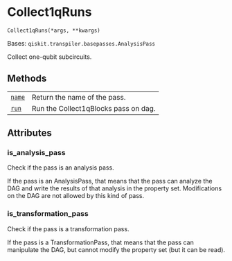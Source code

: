 # Collect1qRuns

<span id="undefined" />

`Collect1qRuns(*args, **kwargs)`

Bases: `qiskit.transpiler.basepasses.AnalysisPass`

Collect one-qubit subcircuits.

## Methods

|                                                                                                                                                 |                                      |
| ----------------------------------------------------------------------------------------------------------------------------------------------- | ------------------------------------ |
| [`name`](qiskit.transpiler.passes.Collect1qRuns.name#qiskit.transpiler.passes.Collect1qRuns.name "qiskit.transpiler.passes.Collect1qRuns.name") | Return the name of the pass.         |
| [`run`](qiskit.transpiler.passes.Collect1qRuns.run#qiskit.transpiler.passes.Collect1qRuns.run "qiskit.transpiler.passes.Collect1qRuns.run")     | Run the Collect1qBlocks pass on dag. |

## Attributes

<span id="undefined" />

### is\_analysis\_pass

Check if the pass is an analysis pass.

If the pass is an AnalysisPass, that means that the pass can analyze the DAG and write the results of that analysis in the property set. Modifications on the DAG are not allowed by this kind of pass.

<span id="undefined" />

### is\_transformation\_pass

Check if the pass is a transformation pass.

If the pass is a TransformationPass, that means that the pass can manipulate the DAG, but cannot modify the property set (but it can be read).
